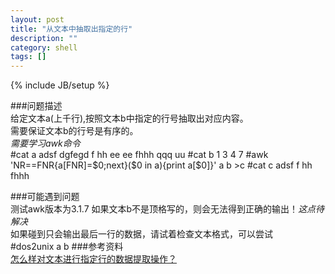 ```yaml
---
layout: post
title: "从文本中抽取出指定的行"
description: ""
category: shell
tags: []
---
```

{% include JB/setup %}

###问题描述  
给定文本a(上千行),按照文本b中指定的行号抽取出对应内容。  
需要保证文本b的行号是有序的。  
*需要学习awk命令*   
	#cat a
	adsf
	dgfegd
	f
	hh
	ee
	ee
	fhhh
	qqq
	uu
	#cat b
	1
	3
	4
	7
	#awk 'NR==FNR{a[FNR]=$0;next}($0 in a){print a[$0]}' a b >c
	#cat c
	adsf
	f
	hh
	fhhh

###可能遇到问题  
测试awk版本为3.1.7 
如果文本b不是顶格写的，则会无法得到正确的输出！*这点待解决*   
如果碰到只会输出最后一行的数据，请试着检查文本格式，可以尝试  
	#dos2unix a b
###参考资料  
[怎么样对文本进行指定行的数据提取操作？](http://bbs.chinaunix.net/thread-3605498-1-1.html)  

